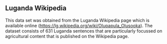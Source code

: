 ## Luganda Wikipedia
This data set was obtained from the Luganda Wikipedia page which is available online (https://lg.wikipedia.org/wiki/Olupapula_Olusooka). The dataset consists of 631 Luganda sentences that are particularly focussed on agricultural content that is published on the Wikipedia page. 
